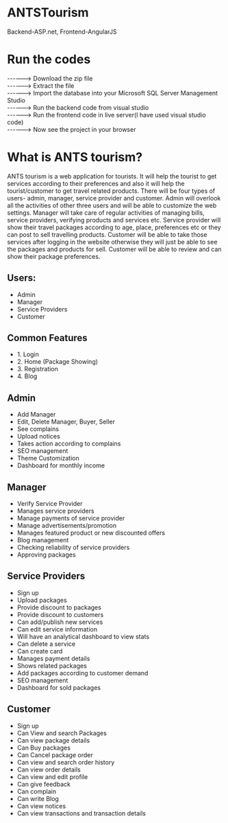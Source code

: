 # ANTSTourism
 Backend-ASP.net, Frontend-AngularJS
 
# Run the codes
------> Download the zip file</br>
------> Extract the file</br>
------> Import the database into your Microsoft SQL Server Management Studio</br>
------> Run the backend code from visual studio</br>
------> Run the frontend code in live server(I have used visual studio code)</br>
------> Now see the project in your browser</br>

# What is ANTS tourism?
<p>ANTS tourism is a web application for tourists. It will help the tourist to get services according to their preferences and also it will help the tourist/customer to get travel related products. There will be four types of users- admin, manager, service provider and customer. Admin will overlook all the activities of other three users and will be able to customize the web settings. Manager will take care of regular activities of managing bills, service providers, verifying products and services etc. Service provider will show their travel packages according to age, place, preferences etc or they can post to sell travelling products. Customer will be able to take those services after logging in the website otherwise they will just be able to see the packages and products for sell. Customer will be able to review and can show their package preferences.</p>

## Users:
<ul>
 <li>	Admin</li>
 <li>	Manager</li>
 <li>	Service Providers</li>
 <li>	Customer</li>
 </ul>

##  Common Features
 <ul>
 <li>1.	Login</li>
 <li>2.	Home (Package Showing)</li>
 <li>3.	Registration</li>
<li>4.	Blog</li>
 </ul>

## Admin
 <ul>
 <li>	Add Manager</li>
 <li>	Edit, Delete Manager, Buyer, Seller</li>
 <li>	See complains</li>
 <li>	Upload notices</li>
 <li>	Takes action according to complains</li>
 <li>	SEO management</li>
 <li>	Theme Customization</li>
 <li>	Dashboard for monthly income</li>
</ul>

## Manager
<ul>
 <li>	Verify Service Provider</li>
 <li>	Manages service providers</li>
 <li>	Manage payments of service provider</li>
 <li>	Manage advertisements/promotion</li>
 <li>	Manages featured product or new discounted offers</li>
 <li>	Blog management</li>
 <li>	Checking reliability of service providers</li>
 <li>	Approving packages</li>
 </ul>
 
## Service Providers
<ul>
 <li>	Sign up</li>
 <li>	Upload packages</li>
 <li>	Provide discount to packages</li>
 <li>	Provide discount to customers</li>
 <li>	Can add/publish new services</li>
 <li>	Can edit service information</li>
 <li>	Will have an analytical dashboard to view stats</li>
 <li>	Can delete a service</li>
 <li> Can create card</li>
 <li> Manages payment details</li>
 <li> Shows related packages</li>
 <li>	Add packages according to customer demand</li>
 <li>	SEO management</li>
 <li>	Dashboard for sold packages</li>
 </ul>
 
## Customer
<ul>
 <li>	Sign up</li>
 <li>	Can View and search Packages</li>
 <li>	Can view package details</li>
 <li>	Can Buy packages</li>
 <li>	Can Cancel package order</li>
 <li>	Can view and search order history</li>
 <li>	Can view order details</li>
 <li>	Can view and edit profile</li>
 <li>	 Can give feedback</li>
 <li>	Can complain</li>
 <li>	Can write Blog</li>
 <li>	Can view notices</li>
 <li>	Can view transactions and transaction details</li>
</ul>


